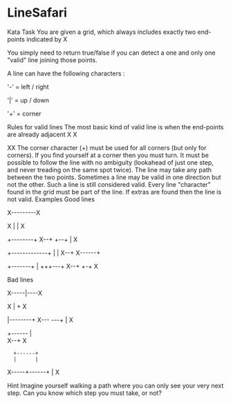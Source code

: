 # LineSafari
Kata Task
You are given a grid, which always includes exactly two end-points indicated by X

You simply need to return true/false if you can detect a one and only one "valid" line joining those points.

A line can have the following characters :

'-' = left / right

'|' = up / down

'+' = corner

Rules for valid lines
The most basic kind of valid line is when the end-points are already adjacent
X
X

XX
The corner character (+) must be used for all corners (but only for corners).
If you find yourself at a corner then you must turn.
It must be possible to follow the line with no ambiguity (lookahead of just one step, and never treading on the same spot twice).
The line may take any path between the two points.
Sometimes a line may be valid in one direction but not the other. Such a line is still considered valid.
Every line "character" found in the grid must be part of the line. If extras are found then the line is not valid.
Examples
Good lines

X---------X

X
|
|
X

   +--------+
X--+        +--+
               |
               X
               
   +-------------+
   |             |
X--+      X------+    

   +-------+
   |      +++---+
X--+      +-+   X

Bad lines

X-----|----X

X
|
+
X

   |--------+
X---        ---+
               |
               X
               
   +------ 
   |              
X--+      X  

      +------+
      |      |
X-----+------+
      |
      X
      
Hint
Imagine yourself walking a path where you can only see your very next step. Can you know which step you must take, or not?
